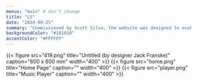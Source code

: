 ```yaml
---
menus: "main" # don't change
title: "LS"
date: "2024-09-25"
summary: "Commissioned by Scott Silva, the website was designed to evoke the nostalgia of vintage art and media. Inspired by classic typography and design elements from past eras, it captures the charm and timeless appeal of retro aesthetics."
backgroundColor: "#101010"
accentColor: "#FFFFFF"
---
```

{{< figure src="419.png" title="Untitled (by designer Jack Franske)" caption="600 x 600 mm" width="400" >}}
{{< figure src="home.png" title="Home Page" caption="" width="400" >}}
{{< figure src="player.png" title="Music Player" caption="" width="400" >}}